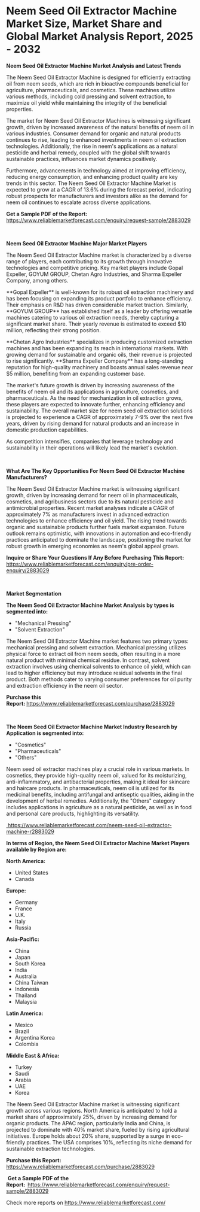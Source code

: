 <p><h1>Neem Seed Oil Extractor Machine Market Size, Market Share and Global Market Analysis Report, 2025 - 2032</h1></p><p><strong>Neem Seed Oil Extractor Machine Market Analysis and Latest Trends</strong></p>
<p><p>The Neem Seed Oil Extractor Machine is designed for efficiently extracting oil from neem seeds, which are rich in bioactive compounds beneficial for agriculture, pharmaceuticals, and cosmetics. These machines utilize various methods, including cold pressing and solvent extraction, to maximize oil yield while maintaining the integrity of the beneficial properties.</p><p>The market for Neem Seed Oil Extractor Machines is witnessing significant growth, driven by increased awareness of the natural benefits of neem oil in various industries. Consumer demand for organic and natural products continues to rise, leading to enhanced investments in neem oil extraction technologies. Additionally, the rise in neem's applications as a natural pesticide and herbal remedy, coupled with the global shift towards sustainable practices, influences market dynamics positively.</p><p>Furthermore, advancements in technology aimed at improving efficiency, reducing energy consumption, and enhancing product quality are key trends in this sector. The Neem Seed Oil Extractor Machine Market is expected to grow at a CAGR of 13.6% during the forecast period, indicating robust prospects for manufacturers and investors alike as the demand for neem oil continues to escalate across diverse applications.</p></p>
<p><strong>Get a Sample PDF of the Report:&nbsp;</strong> <a href="https://www.reliablemarketforecast.com/enquiry/request-sample/2883029?utm_campaign=2810&utm_medium=2&utm_source=Github&utm_content=ia&utm_term=13032025&utm_id=neem-seed-oil-extractor-machine">https://www.reliablemarketforecast.com/enquiry/request-sample/2883029</a></p>
<p>&nbsp;</p>
<p><strong>Neem Seed Oil Extractor Machine Major Market Players</strong></p>
<p><p>The Neem Seed Oil Extractor Machine market is characterized by a diverse range of players, each contributing to its growth through innovative technologies and competitive pricing. Key market players include Gopal Expeller, GOYUM GROUP, Chetan Agro Industries, and Sharma Expeller Company, among others. </p><p>**Gopal Expeller** is well-known for its robust oil extraction machinery and has been focusing on expanding its product portfolio to enhance efficiency. Their emphasis on R&D has driven considerable market traction. Similarly, **GOYUM GROUP** has established itself as a leader by offering versatile machines catering to various oil extraction needs, thereby capturing a significant market share. Their yearly revenue is estimated to exceed $10 million, reflecting their strong position.</p><p>**Chetan Agro Industries** specializes in producing customized extraction machines and has been expanding its reach in international markets. With growing demand for sustainable and organic oils, their revenue is projected to rise significantly. **Sharma Expeller Company** has a long-standing reputation for high-quality machinery and boasts annual sales revenue near $5 million, benefiting from an expanding customer base.</p><p>The market's future growth is driven by increasing awareness of the benefits of neem oil and its applications in agriculture, cosmetics, and pharmaceuticals. As the need for mechanization in oil extraction grows, these players are expected to innovate further, enhancing efficiency and sustainability. The overall market size for neem seed oil extraction solutions is projected to experience a CAGR of approximately 7-9% over the next five years, driven by rising demand for natural products and an increase in domestic production capabilities. </p><p>As competition intensifies, companies that leverage technology and sustainability in their operations will likely lead the market's evolution.</p></p>
<p>&nbsp;</p>
<p><strong>What Are The Key Opportunities For Neem Seed Oil Extractor Machine Manufacturers?</strong></p>
<p><p>The Neem Seed Oil Extractor Machine market is witnessing significant growth, driven by increasing demand for neem oil in pharmaceuticals, cosmetics, and agribusiness sectors due to its natural pesticide and antimicrobial properties. Recent market analyses indicate a CAGR of approximately 7% as manufacturers invest in advanced extraction technologies to enhance efficiency and oil yield. The rising trend towards organic and sustainable products further fuels market expansion. Future outlook remains optimistic, with innovations in automation and eco-friendly practices anticipated to dominate the landscape, positioning the market for robust growth in emerging economies as neem's global appeal grows.</p></p>
<p><strong>Inquire or Share Your Questions If Any Before Purchasing This Report:</strong> <a href="https://www.reliablemarketforecast.com/enquiry/pre-order-enquiry/2883029?utm_campaign=2810&utm_medium=2&utm_source=Github&utm_content=ia&utm_term=13032025&utm_id=neem-seed-oil-extractor-machine">https://www.reliablemarketforecast.com/enquiry/pre-order-enquiry/2883029</a></p>
<p>&nbsp;</p>
<p><strong>Market Segmentation</strong></p>
<p><strong>The Neem Seed Oil Extractor Machine Market Analysis by types is segmented into:</strong></p>
<p><ul><li>"Mechanical Pressing"</li><li>"Solvent Extraction"</li></ul></p>
<p><p>The Neem Seed Oil Extractor Machine market features two primary types: mechanical pressing and solvent extraction. Mechanical pressing utilizes physical force to extract oil from neem seeds, often resulting in a more natural product with minimal chemical residue. In contrast, solvent extraction involves using chemical solvents to enhance oil yield, which can lead to higher efficiency but may introduce residual solvents in the final product. Both methods cater to varying consumer preferences for oil purity and extraction efficiency in the neem oil sector.</p></p>
<p><strong>Purchase this Report:&nbsp;</strong><a href="https://www.reliablemarketforecast.com/purchase/2883029?utm_campaign=2810&utm_medium=2&utm_source=Github&utm_content=ia&utm_term=13032025&utm_id=neem-seed-oil-extractor-machine">https://www.reliablemarketforecast.com/purchase/2883029</a></p>
<p>&nbsp;</p>
<p><strong>The Neem Seed Oil Extractor Machine Market Industry Research by Application is segmented into:</strong></p>
<p><ul><li>"Cosmetics"</li><li>"Pharmaceuticals"</li><li>"Others"</li></ul></p>
<p><p>Neem seed oil extractor machines play a crucial role in various markets. In cosmetics, they provide high-quality neem oil, valued for its moisturizing, anti-inflammatory, and antibacterial properties, making it ideal for skincare and haircare products. In pharmaceuticals, neem oil is utilized for its medicinal benefits, including antifungal and antiseptic qualities, aiding in the development of herbal remedies. Additionally, the "Others" category includes applications in agriculture as a natural pesticide, as well as in food and personal care products, highlighting its versatility.</p></p>
<p><a href="https://www.reliablemarketforecast.com/neem-seed-oil-extractor-machine-r2883029?utm_campaign=2810&utm_medium=2&utm_source=Github&utm_content=ia&utm_term=13032025&utm_id=neem-seed-oil-extractor-machine">&nbsp;https://www.reliablemarketforecast.com/neem-seed-oil-extractor-machine-r2883029</a></p>
<p><strong>In terms of Region, the Neem Seed Oil Extractor Machine Market Players available by Region are:</strong></p>
<p>
    <p> <strong> North America: </strong>
        <ul>
            <li>United States</li>
            <li>Canada</li>
        </ul>
        </p> 
    <p> <strong> Europe: </strong>
        <ul>
            <li>Germany</li>
            <li>France</li>
            <li>U.K.</li>
            <li>Italy</li>
            <li>Russia</li>
        </ul>
        </p> 
    <p> <strong> Asia-Pacific: </strong>
        <ul>
            <li>China</li>
            <li>Japan</li>
            <li>South Korea</li>
            <li>India</li>
            <li>Australia</li>
            <li>China Taiwan</li>
            <li>Indonesia</li>
            <li>Thailand</li>
            <li>Malaysia</li>
        </ul>
        </p> 
    <p> <strong> Latin America: </strong>
        <ul>
            <li>Mexico</li>
            <li>Brazil</li>
            <li>Argentina Korea</li>
            <li>Colombia</li>
        </ul>
        </p> 
    <p> <strong> Middle East & Africa: </strong>
        <ul>
            <li>Turkey</li>
            <li>Saudi</li>
            <li>Arabia</li>
            <li>UAE</li>
            <li>Korea</li>
        </ul>
    </p>
    </p>
<p><p>The Neem Seed Oil Extractor Machine market is witnessing significant growth across various regions. North America is anticipated to hold a market share of approximately 25%, driven by increasing demand for organic products. The APAC region, particularly India and China, is projected to dominate with 40% market share, fueled by rising agricultural initiatives. Europe holds about 20% share, supported by a surge in eco-friendly practices. The USA comprises 10%, reflecting its niche demand for sustainable extraction technologies.</p></p>
<p><strong>Purchase this Report: </strong><a href="https://www.reliablemarketforecast.com/purchase/2883029?utm_campaign=2810&utm_medium=2&utm_source=Github&utm_content=ia&utm_term=13032025&utm_id=neem-seed-oil-extractor-machine">https://www.reliablemarketforecast.com/purchase/2883029</a></p>
<p>&nbsp;<strong>Get a Sample PDF of the Report:&nbsp;&nbsp;</strong><a href="https://www.reliablemarketforecast.com/enquiry/request-sample/2883029?utm_campaign=2810&utm_medium=2&utm_source=Github&utm_content=ia&utm_term=13032025&utm_id=neem-seed-oil-extractor-machine">https://www.reliablemarketforecast.com/enquiry/request-sample/2883029</a></p>
<p><strong></strong></p>
<p>Check more reports on <a href="https://www.reliablemarketforecast.com/?utm_campaign=2810&utm_medium=2&utm_source=Github&utm_content=ia&utm_term=13032025&utm_id=neem-seed-oil-extractor-machine">https://www.reliablemarketforecast.com/</a></p>
